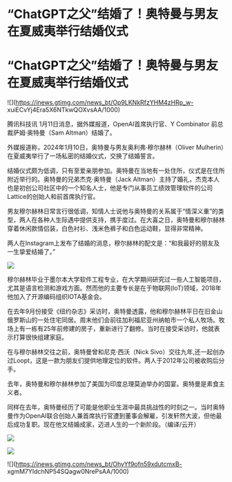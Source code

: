 # “ChatGPT之父”结婚了！奥特曼与男友在夏威夷举行结婚仪式

# “ChatGPT之父”结婚了！奥特曼与男友在夏威夷举行结婚仪式

![](https://inews.gtimg.com/news_bt/Op9LKNkRfzYHM4zHRp_w-
xuiECvYj4Era5X6NTkwQOXvsAA/1000)

腾讯科技讯 1月11日消息，据外媒报道，OpenAI首席执行官、Y Combinator 前总裁萨姆·奥特曼（Sam Altman）结婚了。

外媒报道称，2024年1月10日，奥特曼与男友奥利弗·穆尔赫林（Oliver Mulherin）在夏威夷举行了一场私密的结婚仪式，交换了结婚誓言。

结婚仪式颇为低调，只有至爱亲朋参加。奥特曼在当地有一处住所，仪式是在住所附近举行的。奥特曼的兄弟杰克·奥特曼（Jack
Altman）主持了婚礼，杰克本人也是初创公司社区中的一个知名人士，他是专门从事员工绩效管理软件的公司Lattice的创始人和前首席执行官。

男友穆尔赫林日常言行很低调，知情人士说他与奥特曼的关系属于“情深义重”的类型，两人在各种人生际遇中提供支持，携手度过。在大喜之日，奥特曼和穆尔赫林穿着休闲款情侣装，白色衬衫、浅米色裤子和白色运动鞋，显得非常精神。

两人在Instagram上发布了结婚的消息，穆尔赫林的配文是：“和我最好的朋友及一生挚爱结婚了。”

![](https://inews.gtimg.com/news_bt/OOZj-U9-p6Y1dUCkrdpQEN_8Mr99T8hX1DE_KE35cTry8AA/1000)

穆尔赫林毕业于墨尔本大学软件工程专业，在大学期间研究过一些人工智能项目，尤其是语言检测和游戏方面。然而他的主要专长是在于物联网(IoT)领域，2018年他加入了开源编码组织IOTA基金会。

在去年9月份接受《纽约杂志》采访时，奥特曼透露，他和穆尔赫林平日在旧金山俄罗斯山的一处住宅同居。周末他们会前往加利福尼亚州纳帕市一个私人牧场。牧场上有一栋有25年前修建的房子，重新进行了翻修。当时在接受采访时，他就表示打算很快组建家庭。

在与穆尔赫林交往之前，奥特曼曾和尼克·西沃（Nick
Sivo）交往九年,还一起创办过Loopt，这是一款为朋友们提供地理定位的软件。两人于2012年公司被收购后分手。

去年，奥特曼和穆尔赫林参加了美国为印度总理莫迪举办的国宴。奥特曼是素食主义者。

同样在去年，奥特曼经历了可能是他职业生涯中最具挑战性的时刻之一。当时奥特曼作为OpenAI联合创始人兼首席执行官遭到董事会解雇，引发轩然大波，但他最后成功复职。现在他又结婚成家，迈进人生的一个新阶段。（编译/云开）

![](https://inews.gtimg.com/news_bt/OpBTHF5fC06M1pD_6nbj_jFDNMLBKlsqmDN2IAoZo1ZxAAA/1000)

![](https://inews.gtimg.com/news_bt/OqkqRjeh7S6oDY_DpxrUMSNh_ZmqwyleATSyWrJpOc4bQAA/1000)

![](https://inews.gtimg.com/news_bt/OhyYf9ofn59xdutcmxB-
xgmM7YldchNP54SQagw0NrePsAA/1000)


